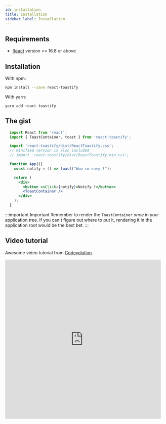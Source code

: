 ```yaml
---
id: installation
title: Installation
sidebar_label: Installation
---
```


## Requirements

- [React](https://reactjs.org) version >= 16.8 or above 

## Installation

With npm:
```sh
npm install --save react-toastify
```

With yarn:
```
yarn add react-toastify
```

## The gist

```jsx
  import React from 'react';
  import { ToastContainer, toast } from 'react-toastify';

  import 'react-toastify/dist/ReactToastify.css';
  // minified version is also included
  // import 'react-toastify/dist/ReactToastify.min.css';

  function App(){
    const notify = () => toast("Wow so easy !");

    return (
      <div>
        <button onClick={notify}>Notify !</button>
        <ToastContainer />
      </div>
    );
  }
```

:::important Important
Remember to render the `ToastContainer` *once* in your application tree. 
If you can't figure out where to put it, rendering it in the application root would be the best bet.
:::

## Video tutorial

Awesome video tutorial from [Codevolution](https://www.youtube.com/channel/UC80PWRj_ZU8Zu0HSMNVwKWw/featured).

<iframe width="100%" height="515" src="https://www.youtube.com/embed/nX_xDBR_gqo" frameborder="0" allow="accelerometer; autoplay; encrypted-media; gyroscope; picture-in-picture" allowfullscreen />